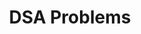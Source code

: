 ---
title: DSA Problems
layout: collection
permalink: /dsa/
header:
  image: "/assets/images/DSA_Problems_Banner_22-Feb-2022.png"
author_profile: true
collection: dsa
entries_layout: grid
classes: wide
---